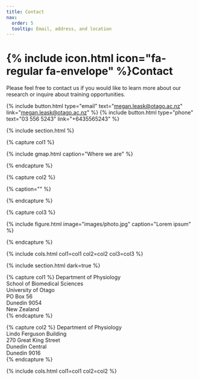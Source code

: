 ```yaml
---
title: Contact
nav:
  order: 5
  tooltip: Email, address, and location
---
```


# {% include icon.html icon="fa-regular fa-envelope" %}Contact

Please feel free to contact us if you would like to learn more about our research or inquire about training opportunities.

{%
  include button.html
  type="email"
  text="megan.leask@otago.ac.nz"
  link="megan.leask@otago.ac.nz"
%}
{%
  include button.html
  type="phone"
  text="03 556 5243"
  link="+6435565243"
%}

{% include section.html %}

{% capture col1 %}

{%
  include gmap.html
  caption="Where we are"
%}

{% endcapture %}

{% capture col2 %}

{% caption="" %}

{% endcapture %}

{% capture col3 %}

{%
  include figure.html
  image="images/photo.jpg"
  caption="Lorem ipsum"
%}

{% endcapture %}

{% include cols.html col1=col1 col2=col2 col3=col3 %}

{% include section.html dark=true %}

{% capture col1 %}
Department of Physiology  
School of Biomedical Sciences  
University of Otago  
PO Box 56  
Dunedin 9054  
New Zealand  
{% endcapture %}

{% capture col2 %}
Department of Physiology  
Lindo Ferguson Building  
270 Great King Street  
Dunedin Central  
Dunedin 9016  
{% endcapture %}

{% include cols.html col1=col1 col2=col2 %}
